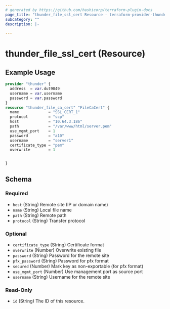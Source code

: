 ```yaml
---
# generated by https://github.com/hashicorp/terraform-plugin-docs
page_title: "thunder_file_ssl_cert Resource - terraform-provider-thunder"
subcategory: ""
description: |-
  
---
```


# thunder_file_ssl_cert (Resource)



## Example Usage

```terraform
provider "thunder" {
  address  = var.dut9049
  username = var.username
  password = var.password
}
resource "thunder_file_ca_cert" "FileCaCert" {
  name             = "SSL_CERT_1"
  protocol         = "scp"
  host             = "10.64.3.186"
  path             = "/var/www/html/server.pem"
  use_mgmt_port    = 1
  password         = "a10"
  username         = "server1"
  certificate_type = "pem"
  overwrite        = 1


}
```

<!-- schema generated by tfplugindocs -->
## Schema

### Required

- `host` (String) Remote site (IP or domain name)
- `name` (String) Local file name
- `path` (String) Remote path
- `protocol` (String) Transfer protocol

### Optional

- `certificate_type` (String) Certificate format
- `overwrite` (Number) Overwrite existing file
- `password` (String) Password for the remote site
- `pfx_password` (String) Password for pfx format
- `secured` (Number) Mark key as non-exportable (for pfx format)
- `use_mgmt_port` (Number) Use management port as source port
- `username` (String) Username for the remote site

### Read-Only

- `id` (String) The ID of this resource.


